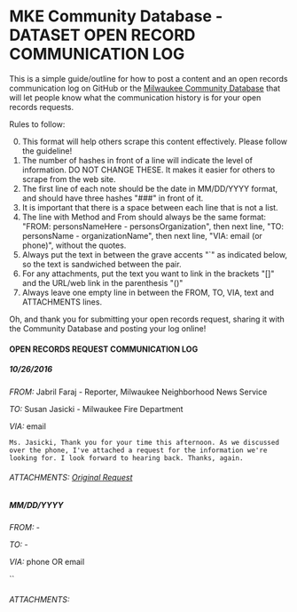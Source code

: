 MKE Community Database - DATASET OPEN RECORD COMMUNICATION LOG
=============

This is a simple guide/outline for how to post a content and an open records communication log on GitHub or the [Milwaukee Community Database](http://mkecommunitydata.com) that will let people know what the communication history is for your open records requests.

Rules to follow:

0. This format will help others scrape this content effectively. Please follow the guideline!
0. The number of hashes in front of a line will indicate the level of information. DO NOT CHANGE THESE. It makes it easier for others to scrape from the web site.
0. The first line of each note should be the date in MM/DD/YYYY format, and should have three hashes "###" in front of it.
0. It is important that there is a space between each line that is not a list. 
0. The line with Method and From should always be the same format: "FROM: personsNameHere - personsOrganization", then next line, "TO: personsName - organizationName", then next line, "VIA: email (or phone)", without the quotes.
0. Always put the text in between the grave accents "`" as indicated below, so the text is sandwiched between the pair.
0. For any attachments, put the text you want to link in the brackets "[]" and the URL/web link in the parenthesis "()"
0. Always leave one empty line in between the FROM, TO, VIA, text and ATTACHMENTS lines.

Oh, and thank you for submitting your open records request, sharing it with the Community Database and posting your log online! 

#### OPEN RECORDS REQUEST COMMUNICATION LOG

##### 10/26/2016
*FROM:* Jabril Faraj - Reporter, Milwaukee Neighborhood News Service

*TO:* Susan Jasicki - Milwaukee Fire Department 

*VIA:* email

`Ms. Jasicki, Thank you for your time this afternoon. As we discussed over the phone, I've attached a request for the information we're looking for. I look forward to hearing back. Thanks, again.`

###### ATTACHMENTS: [Original Request](https://drive.google.com/file/d/0B2qru3lnKLbCMGZpaFMzNHFBOXc/view?usp=sharing)

##### MM/DD/YYYY

*FROM:* - 

*TO:* - 

*VIA:* phone OR email

``

###### ATTACHMENTS: []()

